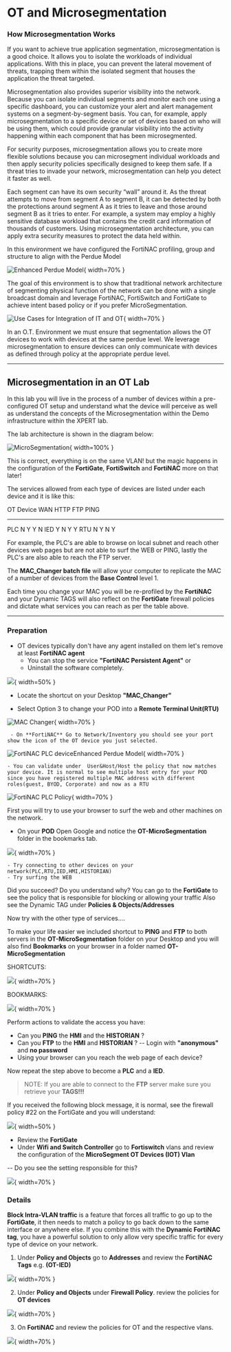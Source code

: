 # OT and Microsegmentation

### How Microsegmentation Works
If you want to achieve true application segmentation, microsegmentation is a good choice. It allows you to isolate the workloads of individual applications. With this in place, you can prevent the lateral movement of threats, trapping them within the isolated segment that houses the application the threat targeted.

Microsegmentation also provides superior visibility into the network. Because you can isolate individual segments and monitor each one using a specific dashboard, you can customize your alert and alert management systems on a segment-by-segment basis. You can, for example, apply microsegmentation to a specific device or set of devices based on who will be using them, which could provide granular visibility into the activity happening within each component that has been microsegmented.

For security purposes, microsegmentation allows you to create more flexible solutions because you can microsegment individual workloads and then apply security policies specifically designed to keep them safe. If a threat tries to invade your network, microsegmentation can help you detect it faster as well. 

Each segment can have its own security “wall” around it. As the threat attempts to move from segment A to segment B, it can be detected by both the protections around segment A as it tries to leave and those around segment B as it tries to enter. For example, a system may employ a highly sensitive database workload that contains the credit card information of thousands of customers. Using microsegmentation architecture, you can apply extra security measures to protect the data held within.

In this environment we have configured the FortiNAC profiling, group and structure to align with the Perdue Model

![Enhanced Perdue Model](./images/EnhancedPerdueModel.png){ width=70% }

The goal of this environment is to show that traditional network architecture of segmenting physical function of the network can be done with a single broadcast domain and leverage FortiNAC, FortiSwitch and FortiGate to achieve intent based policy or if you prefer MicroSegmentation.

![Use Cases for Integration of IT and OT](./images/UseCasesforintergrationofOTandIT.png){ width=70% }

In an O.T. Environment we must ensure that segmentation allows the OT devices to work with devices at the same perdue level. We leverage microsegmentation to ensure devices can only communicate with devices as defined through policy at the appropriate perdue level.

___
## Microsegmentation in an OT Lab

In this lab you will live in the process of a number of devices within a pre-configured OT setup and understand what the device will perceive as well as understand the concepts of the Microsegmentation within the Demo infrastructure within the XPERT lab.

The lab architecture is shown in the diagram below:

![MicroSegmentation](./images/ot_micro.png){ width=100% }

This is correct, everything is on the same VLAN! but the magic happens in the configuration of the **FortiGate**, **FortiSwitch** and **FortiNAC** more on that later!

The services allowed from each type of devices are listed under each device and it is like this:

OT Device         WAN    HTTP    FTP   PING
--------------   -----  ------  ----- ------  
PLC                N       Y      Y     N
IED                Y       N      Y     Y
RTU                N       Y      N     Y

For example, the PLC's are able to browse on local subnet and reach other devices web pages but are not able to surf the WEB or PING, lastly the PLC's are also able to reach the FTP server.

The **MAC_Changer batch file** will allow your computer to replicate the MAC of a number of devices from the **Base Control** level 1.

Each time you change your MAC you will be re-profiled by the **FortiNAC** and your Dynamic TAGS will also reflect on the **FortiGate** firewall policies and dictate what services you can reach as per the table above.

--------------   -----  ------  ----- ------  

### Preparation

- OT devices typically don't have any agent installed on them let's remove at least **FortiNAC agent**
    - You can stop the service **"FortiNAC Persistent Agent"** or
    - Uninstall the software completely.

![](images/OT_uninstallPA.png){ width=50% }

- Locate the shortcut on your Desktop **"MAC_Changer"**

- Select Option 3 to change your POD into a **Remote Terminal Unit(RTU)**

![MAC Changer](images/mac_changer.png){ width=70% }

     - On **FortiNAC** Go to Network/Inventory you should see your port show the icon of the OT device you just selected.

![FortiNAC PLC deviceEnhanced Perdue Model](./images/nac_plc.png){ width=70% }

    - You can validate under  User&Host/Host the policy that now matches your device. It is normal to see multiple host entry for your POD since you have registered multiple MAC address with different roles(guest, BYOD, Corporate) and now as a RTU

![FortiNAC PLC Policy](./images/plc_policy.png){ width=70% }

First you will try to use your browser to surf the web and other machines on the network.

- On your **POD** Open Google and notice the **OT-MicroSegmentation** folder in the bookmarks tab.

![](images/ot_shortcuts.png){ width=70% }

    - Try connecting to other devices on your network(PLC,RTU,IED,HMI,HISTORIAN)
    - Try surfing the WEB

Did you succeed? Do you understand why?
You can go to the **FortiGate** to see the policy that is responsible for blocking or allowing your traffic
Also see the Dynamic TAG under **Policies & Objects/Addresses**

Now try with the other type of services....

To make your life easier we included shortcut to **PING** and **FTP** to both servers in the **OT-MicroSegmentation** folder on your Desktop and you will also find **Bookmarks** on your browser in a folder named **OT-MicroSegmentation**

SHORTCUTS:

![](images/ot_folder.png){ width=70% }

BOOKMARKS:

![](images/ot_shortcuts.png){ width=70% }

Perform actions to validate the access you have:

- Can you **PING** the **HMI** and the **HISTORIAN** ?
- Can you **FTP** to the **HMI** and **HISTORIAN** ?
-- Login with **"anonymous"** and **no password**
- Using your browser can you reach the web page of each device?

Now repeat the step above to become a **PLC** and a **IED**.

>NOTE: If you are able to connect to the **FTP** server make sure you retrieve your **TAGS!!!**

If you received the following block message, it is normal, see the firewall policy #22 on the FortiGate and you will understand:

![](images/OT_block22.png){ width=50% }

- Review the **FortiGate**
- Under **Wifi and Switch Controller** go to **Fortiswitch** vlans and review the configuration of the **MicroSegment OT Devices (IOT) Vlan**

-- Do you see the setting responsible for this?

![](images/ot_fgtvlan.png){ width=70% }



### Details

**Block Intra-VLAN traffic** is a feature that forces all traffic to go up to the **FortiGate**, it then needs to match a policy to go back down to the same interface or anywhere else. If you combine this with the **Dynamic FortiNAC tag**, you have a powerful solution to only allow very specific traffic for every type of device on your network.

1. Under **Policy and Objects** go to **Addresses** and review the **FortiNAC Tags** e.g. **(OT-IED)**

![](images/OT_NAC_TAG.PNG){ width=70% }

2. Under **Policy and Objects** under **Firewall Policy**. review the policies for **OT devices**

![](images/OT_FW_POLICY1.PNG){ width=70% }

3. On **FortiNAC** and review the policies for OT and the respective vlans.

![](images/OT_NAC_POLICY1.PNG){ width=70% }
